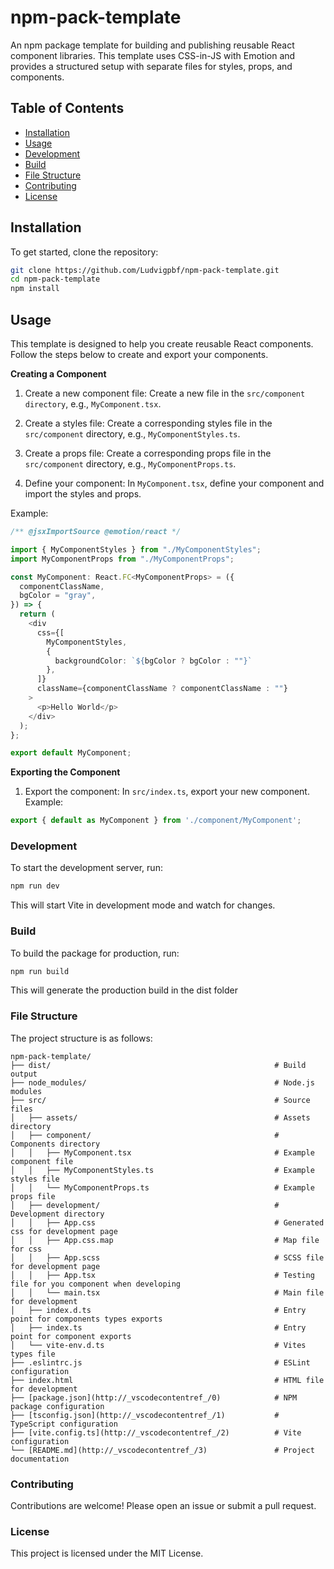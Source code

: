# npm-pack-template

An npm package template for building and publishing reusable React component libraries. This template uses CSS-in-JS with Emotion and provides a structured setup with separate files for styles, props, and components.

## Table of Contents

- [Installation](#installation)
- [Usage](#usage)
- [Development](#development)
- [Build](#build)
- [File Structure](#file-structure)
- [Contributing](#contributing)
- [License](#license)

## Installation

To get started, clone the repository:

```sh
git clone https://github.com/Ludvigpbf/npm-pack-template.git
cd npm-pack-template
npm install
```

## Usage
This template is designed to help you create reusable React components. Follow the steps below to create and export your components.

**Creating a Component**
1. Create a new component file: Create a new file in the `src/component directory`, e.g., `MyComponent.tsx`.

2. Create a styles file: Create a corresponding styles file in the `src/component` directory, e.g., `MyComponentStyles.ts`.

3. Create a props file: Create a corresponding props file in the `src/component` directory, e.g., `MyComponentProps.ts`.
 
4. Define your component: In `MyComponent.tsx`, define your component and import the styles and props.

Example:

```ts
/** @jsxImportSource @emotion/react */

import { MyComponentStyles } from "./MyComponentStyles";
import MyComponentProps from "./MyComponentProps";

const MyComponent: React.FC<MyComponentProps> = ({
  componentClassName,
  bgColor = "gray",
}) => {
  return (
    <div
      css={[
        MyComponentStyles,
        {
          backgroundColor: `${bgColor ? bgColor : ""}`
        },
      ]}
      className={componentClassName ? componentClassName : ""}
    >
      <p>Hello World</p>
    </div>
  );
};

export default MyComponent;
```

**Exporting the Component**
1. Export the component: In `src/index.ts`, export your new component.
Example:

```ts
export { default as MyComponent } from './component/MyComponent';
```

### Development
To start the development server, run:

```sh
npm run dev
```
This will start Vite in development mode and watch for changes.


### Build
To build the package for production, run:

```sh
npm run build
```
This will generate the production build in the dist folder

### File Structure
The project structure is as follows:

```
npm-pack-template/
├── dist/                                                  # Build output
├── node_modules/                                          # Node.js modules
├── src/                                                   # Source files
│   ├── assets/                                            # Assets directory
│   ├── component/                                         # Components directory
│   │   ├── MyComponent.tsx                                # Example component file
│   │   ├── MyComponentStyles.ts                           # Example styles file
│   │   └── MyComponentProps.ts                            # Example props file
│   ├── development/                                       # Development directory
│   │   ├── App.css                                        # Generated css for development page
│   │   ├── App.css.map                                    # Map file for css
│   │   ├── App.scss                                       # SCSS file for development page
│   │   ├── App.tsx                                        # Testing file for you component when developing
│   │   └── main.tsx                                       # Main file for development
│   ├── index.d.ts                                         # Entry point for components types exports
│   ├── index.ts                                           # Entry point for component exports
│   └── vite-env.d.ts                                      # Vites types file  
├── .eslintrc.js                                           # ESLint configuration
├── index.html                                             # HTML file for development
├── [package.json](http://_vscodecontentref_/0)            # NPM package configuration
├── [tsconfig.json](http://_vscodecontentref_/1)           # TypeScript configuration
├── [vite.config.ts](http://_vscodecontentref_/2)          # Vite configuration
└── [README.md](http://_vscodecontentref_/3)               # Project documentation
```


### Contributing
Contributions are welcome! Please open an issue or submit a pull request.

### License
This project is licensed under the MIT License.
